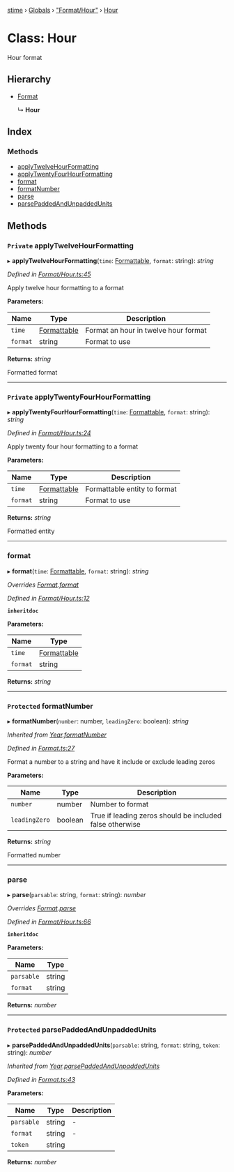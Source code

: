 [stime](../README.md) › [Globals](../globals.md) › ["Format/Hour"](../modules/_format_hour_.md) › [Hour](_format_hour_.hour.md)

# Class: Hour

Hour format

## Hierarchy

* [Format](_format_.format.md)

  ↳ **Hour**

## Index

### Methods

* [applyTwelveHourFormatting](_format_hour_.hour.md#private-applytwelvehourformatting)
* [applyTwentyFourHourFormatting](_format_hour_.hour.md#private-applytwentyfourhourformatting)
* [format](_format_hour_.hour.md#format)
* [formatNumber](_format_hour_.hour.md#protected-formatnumber)
* [parse](_format_hour_.hour.md#parse)
* [parsePaddedAndUnpaddedUnits](_format_hour_.hour.md#protected-parsepaddedandunpaddedunits)

## Methods

### `Private` applyTwelveHourFormatting

▸ **applyTwelveHourFormatting**(`time`: [Formattable](_formattable_.formattable.md), `format`: string): *string*

*Defined in [Format/Hour.ts:45](https://github.com/TerenceJefferies/STime/blob/e560a22/src/Format/Hour.ts#L45)*

Apply twelve hour formatting to a format

**Parameters:**

Name | Type | Description |
------ | ------ | ------ |
`time` | [Formattable](_formattable_.formattable.md) | Format an hour in twelve hour format |
`format` | string | Format to use |

**Returns:** *string*

Formatted format

___

### `Private` applyTwentyFourHourFormatting

▸ **applyTwentyFourHourFormatting**(`time`: [Formattable](_formattable_.formattable.md), `format`: string): *string*

*Defined in [Format/Hour.ts:24](https://github.com/TerenceJefferies/STime/blob/e560a22/src/Format/Hour.ts#L24)*

Apply twenty four hour formatting to a format

**Parameters:**

Name | Type | Description |
------ | ------ | ------ |
`time` | [Formattable](_formattable_.formattable.md) | Formattable entity to format |
`format` | string | Format to use |

**Returns:** *string*

Formatted entity

___

###  format

▸ **format**(`time`: [Formattable](_formattable_.formattable.md), `format`: string): *string*

*Overrides [Format](_format_.format.md).[format](_format_.format.md#abstract-format)*

*Defined in [Format/Hour.ts:12](https://github.com/TerenceJefferies/STime/blob/e560a22/src/Format/Hour.ts#L12)*

**`inheritdoc`** 

**Parameters:**

Name | Type |
------ | ------ |
`time` | [Formattable](_formattable_.formattable.md) |
`format` | string |

**Returns:** *string*

___

### `Protected` formatNumber

▸ **formatNumber**(`number`: number, `leadingZero`: boolean): *string*

*Inherited from [Year](_format_year_.year.md).[formatNumber](_format_year_.year.md#protected-formatnumber)*

*Defined in [Format.ts:27](https://github.com/TerenceJefferies/STime/blob/e560a22/src/Format.ts#L27)*

Format a number to a string and have it include or exclude
leading zeros

**Parameters:**

Name | Type | Description |
------ | ------ | ------ |
`number` | number | Number to format |
`leadingZero` | boolean | True if leading zeros should be included false otherwise |

**Returns:** *string*

Formatted number

___

###  parse

▸ **parse**(`parsable`: string, `format`: string): *number*

*Overrides [Format](_format_.format.md).[parse](_format_.format.md#abstract-parse)*

*Defined in [Format/Hour.ts:66](https://github.com/TerenceJefferies/STime/blob/e560a22/src/Format/Hour.ts#L66)*

**`inheritdoc`** 

**Parameters:**

Name | Type |
------ | ------ |
`parsable` | string |
`format` | string |

**Returns:** *number*

___

### `Protected` parsePaddedAndUnpaddedUnits

▸ **parsePaddedAndUnpaddedUnits**(`parsable`: string, `format`: string, `token`: string): *number*

*Inherited from [Year](_format_year_.year.md).[parsePaddedAndUnpaddedUnits](_format_year_.year.md#protected-parsepaddedandunpaddedunits)*

*Defined in [Format.ts:43](https://github.com/TerenceJefferies/STime/blob/e560a22/src/Format.ts#L43)*

**Parameters:**

Name | Type | Description |
------ | ------ | ------ |
`parsable` | string | - |
`format` | string | - |
`token` | string |   |

**Returns:** *number*

